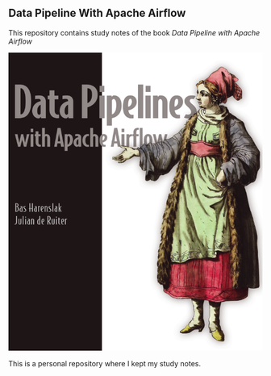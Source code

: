 ## Data Pipeline With Apache Airflow

This repository contains study notes of the book _Data Pipeline with Apache Airflow_

![](./images/book-title.png)


This is a personal repository where I kept my study notes.

